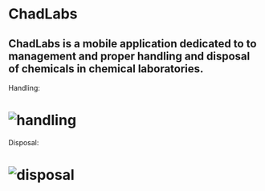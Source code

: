 # ChadLabs
## ChadLabs is a mobile application dedicated to to management and proper handling and disposal of chemicals in chemical laboratories.

Handling:
# ![handling](https://user-images.githubusercontent.com/62887792/166153253-6c3225b7-985e-4bd8-b264-183706f9f900.png)
Disposal:
# ![disposal](https://user-images.githubusercontent.com/62887792/166153270-39818ac9-078a-403a-84d4-a64a56b60983.png)
